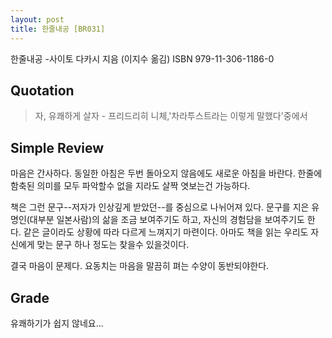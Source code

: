```yaml
---
layout: post
title: 한줄내공 [BR031]
---
```


한줄내공
-사이토 다카시 지음 (이지수 옮김)
ISBN 979-11-306-1186-0

## Quotation <i class="fa fa-quote-left" aria-hidden="true"></i>

>자, 유쾌하게 살자 - 프리드리히 니체,'차라투스트라는 이렇게 말했다'중에서

## Simple Review <i class="fa fa-comment" aria-hidden="true"></i>

<span class="drop">마</span>음은 간사하다. 동일한 아침은 두번 돌아오지 않음에도 새로운 아침을 바란다. 한줄에 함축된 의미를 모두 파악할수 없을 지라도 살짝 엿보는건 가능하다.

책은 그런 문구--저자가 인상깊게 받았던--를 중심으로 나뉘어져 있다. 문구를 지은 유명인(대부분 일본사람)의 삶을 조금 보여주기도 하고, 자신의 경험담을 보여주기도 한다. 같은 글이라도 상황에 따라 다르게 느껴지기 마련이다. 아마도 책을 읽는 <span class="em">우리도 자신에게 맞는 문구 하나 정도는 찾을수 있을것이다.</span>

결국 마음이 문제다. 요동치는 마음을 말끔히 펴는 수양이 동반되야한다.

## Grade <i class="fa fa-paragraph" aria-hidden="true"></i>

<i class="fa fa-star" aria-hidden="true"></i>
<i class="fa fa-star" aria-hidden="true"></i>
<i class="fa fa-star" aria-hidden="true"></i>
<!-- <i class="fa fa-star" aria-hidden="true"></i> -->
<!-- <i class="fa fa-star-o" aria-hidden="true"></i> -->
<!-- <i class="fa fa-star-half-o" aria-hidden="true"></i> -->
<!-- <i class="fa fa-star-o" aria-hidden="true"></i> -->
<i class="fa fa-star-o" aria-hidden="true"></i>
<i class="fa fa-star-o" aria-hidden="true"></i>

유쾌하기가 쉽지 않네요...